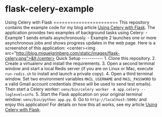 # flask-celery-example
Using Celery with Flask =======================  This repository contains the example code for my blog article [Using Celery with Flask](http://blog.miguelgrinberg.com/post/using-celery-with-flask).  The application provides two examples of background tasks using Celery:  - Example 1 sends emails asynchronously. - Example 2 launches one or more asynchronous jobs and shows progress updates in the web page.  Here is a screenshot of this application:  &lt;center>&lt;img src="http://blog.miguelgrinberg.com/static/images/flask-celery.png">&lt;/center>  Quick Setup -----------  1. Clone this repository. 2. Create a virtualenv and install the requirements. 3. Open a second terminal window and start a local Redis server (if you are on Linux or Mac, execute `run-redis.sh` to install and launch a private copy). 4. Open a third terminal window. Set two environment variables `MAIL_USERNAME` and `MAIL_PASSWORD` to a valid Gmail account credentials (these will be used to send test emails). Then start a Celery worker: `venv/bin/celery worker -A app.celery --loglevel=info`. 5. Start the Flask application on your original terminal window: `venv/bin/python app.py`. 6. Go to `http://localhost:5000/` and enjoy this application!  For details on how this all works, see my article [Using Celery with Flask](http://blog.miguelgrinberg.com/post/using-celery-with-flask).
